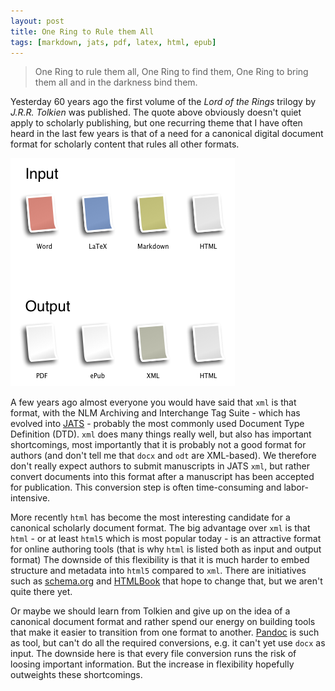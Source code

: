 ```yaml
---
layout: post
title: One Ring to Rule them All
tags: [markdown, jats, pdf, latex, html, epub]
---
```


> One Ring to rule them all, One Ring to find them, One Ring to bring them all and in the darkness bind them.<!--more-->

Yesterday 60 years ago the first volume of the *Lord of the Rings* trilogy by *J.R.R. Tolkien* was published. The quote above obviously doesn't quiet apply to scholarly publishing, but one recurring theme that I have often heard in the last few years is that of a need for a canonical digital document format for scholarly content that rules all other formats.

![Document formats in scholarly Publishing](/images/rings.png)

A few years ago almost everyone you would have said that `xml` is that format, with the NLM Archiving and Interchange Tag Suite - which has evolved into [JATS](http://jats.nlm.nih.gov/publishing/) - probably the most commonly used Document Type Definition (DTD). `xml` does many things really well, but also has important shortcomings, most importantly that it is probably not a good format for authors (and don't tell me that `docx` and `odt` are XML-based). We therefore don't really expect authors to submit manuscripts in JATS `xml`, but rather convert documents into this format after a manuscript has been accepted for publication. This conversion step is often time-consuming and labor-intensive.

More recently `html` has become the most interesting candidate for a canonical scholarly document format. The big advantage over `xml` is that `html` - or at least `html5` which is most popular today - is an attractive format for online authoring tools (that is why `html` is listed both as input and output format) The downside of this flexibility is that it is much harder to embed structure and metadata into `html5` compared to `xml`. There are initiatives such as [schema.org](http://schema.org/) and [HTMLBook](https://github.com/oreillymedia/HTMLBook) that hope to change that, but we aren't quite there yet.

Or maybe we should learn from Tolkien and give up on the idea of a canonical document format and rather spend our energy on building tools that make it easier to transition from one format to another. [Pandoc](http://johnmacfarlane.net/pandoc/) is such as tool, but can't do all the required conversions, e.g. it can't yet use `docx` as input. The downside here is that every file conversion runs the risk of loosing important information. But the increase in flexibility hopefully outweights these shortcomings.
